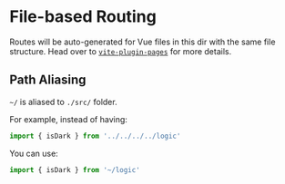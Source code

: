 # File-based Routing

Routes will be auto-generated for Vue files in this dir with the same file structure. Head over to [`vite-plugin-pages`](https://github.com/hannoeru/vite-plugin-pages) for more details.

## Path Aliasing

`~/` is aliased to `./src/` folder.

For example, instead of having:

```ts
import { isDark } from '../../../../logic'
```

You can use:

```ts
import { isDark } from '~/logic'
```
